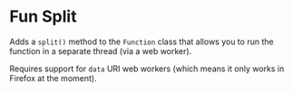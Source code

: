 # Fun Split #

Adds a `split()` method to the `Function` class that allows you to run
the function in a separate thread (via a web worker).

Requires support for `data` URI web workers (which means it only works
in Firefox at the moment).